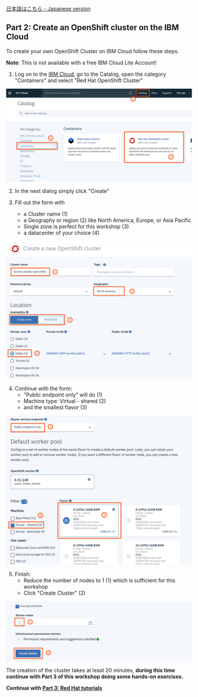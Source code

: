 [日本語はこちら - Japanese version](./Part2-ja.md)

## Part 2: Create an OpenShift cluster on the IBM Cloud

To create your own OpenShift Cluster on IBM Cloud follow these steps. 

__Note:__ This is not available with a free IBM Cloud Lite Account!

1. Log on to the [IBM Cloud](https://cloud.ibm.com), go to the Catalog, open the category "Containers" and select "Red Hat OpenShift Cluster"

![OS Catalog](images/os_cloud_catalog.png)

2. In the next dialog simply click "Create"

3. Fill out the form with
   * a Cluster name (1)
   * a Geography or region (2) like North America, Europe, or Asia Pacific
   * Single zone is perfect for this workshop (3)
   * a datacenter of your choice (4)

![OS Create 1g](images/os_create_cluster1.png)

4. Continue with the form:
    * "Public endpoint only" will do (1)
    * Machine type: Virtual - shared (2)
    * and the smallest flavor (3)

![OS Create 1g](images/os_create_cluster2.png)   

5. Finish:
   * Reduce the number of nodes to 1 (1) which is sufficient for this workshop
   * Click "Create Cluster" (2)

![OS Create 1g](images/os_create_cluster3.png)  

The creation of the cluster takes at least 20 minutes, __during this time continue with Part 3 of this workshop doing some hands-on exercises.__


__Continue with [Part 3: Red Hat tutorials](../Part3.md#part-3-red-hat-tutorials)__
